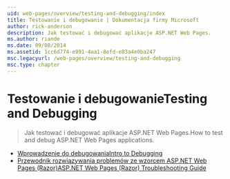 ```yaml
---
uid: web-pages/overview/testing-and-debugging/index
title: Testowanie i debugowanie | Dokumentacja firmy Microsoft
author: rick-anderson
description: Jak testować i debugować aplikacje ASP.NET Web Pages.
ms.author: riande
ms.date: 09/08/2014
ms.assetid: 1cc6d774-e991-4aa1-8efd-e83a4e0ba247
msc.legacyurl: /web-pages/overview/testing-and-debugging
msc.type: chapter
---
```

<a name="testing-and-debugging"></a><span data-ttu-id="1dda8-103">Testowanie i debugowanie</span><span class="sxs-lookup"><span data-stu-id="1dda8-103">Testing and Debugging</span></span>
====================
> <span data-ttu-id="1dda8-104">Jak testować i debugować aplikacje ASP.NET Web Pages.</span><span class="sxs-lookup"><span data-stu-id="1dda8-104">How to test and debug ASP.NET Web Pages applications.</span></span>


- [<span data-ttu-id="1dda8-105">Wprowadzenie do debugowania</span><span class="sxs-lookup"><span data-stu-id="1dda8-105">Intro to Debugging</span></span>](introduction-to-debugging.md)
- [<span data-ttu-id="1dda8-106">Przewodnik rozwiązywania problemów ze wzorcem ASP.NET Web Pages (Razor)</span><span class="sxs-lookup"><span data-stu-id="1dda8-106">ASP.NET Web Pages (Razor) Troubleshooting Guide</span></span>](aspnet-web-pages-razor-troubleshooting-guide.md)
